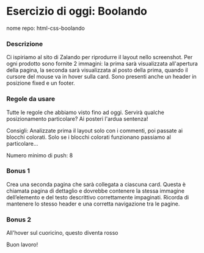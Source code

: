 # Esercizio di oggi: Boolando

nome repo: html-css-boolando

### Descrizione
Ci ispiriamo al sito di Zalando per riprodurre il layout nello screenshot. Per ogni prodotto sono fornite 2 immagini: la prima sarà visualizzata all'apertura della pagina, la seconda sarà visualizzata al posto della prima, quando il cursore del mouse va in hover sulla card. Sono presenti anche un header in posizione fixed e un footer.

### Regole da usare 
Tutte le regole che abbiamo visto fino ad oggi. Servirà qualche posizionamento particolare? Ai posteri l'ardua sentenza!

Consigli: Analizzate prima il layout solo con i commenti, poi passate ai blocchi colorati. Solo se i blocchi colorati funzionano passiamo al particolare...

Numero minimo di push: 8

### Bonus 1 
Crea una seconda pagina che sarà collegata a ciascuna card. Questa è chiamata pagina di dettaglio e dovrebbe contenere la stessa immagine dell’elemento e del testo descrittivo correttamente impaginati. Ricorda di mantenere lo stesso header e una corretta navigazione tra le pagine.

### Bonus 2 
All'hover sul cuoricino, questo diventa rosso

Buon lavoro!